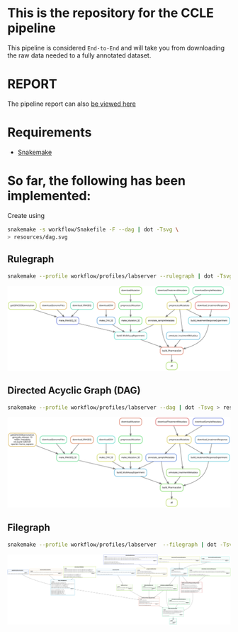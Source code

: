 # This is the repository for the CCLE pipeline

This pipeline is considered `End-to-End` and will take you from downloading 
the raw data needed to a fully annotated dataset.

# REPORT
The pipeline report can also [be viewed here]([https://](https://storage.cloud.google.com/orcestradata/CCLE-Pharmacoset_Snakemake/report.html?authuser=1))

# Requirements
- [Snakemake](https://snakemake.readthedocs.io/en/stable/)




# So far, the following has been implemented:
Create using 
```bash
snakemake -s workflow/Snakefile -F --dag | dot -Tsvg \
> resources/dag.svg
```

## Rulegraph 
``` bash
snakemake --profile workflow/profiles/labserver --rulegraph | dot -Tsvg > resources/rulegraph.svg
```
![Rulegraph](./resources/rulegraph.svg)

## Directed Acyclic Graph (DAG)
```  bash
snakemake --profile workflow/profiles/labserver --dag | dot -Tsvg > resources/dag.svg
```

![DAG](./resources/dag.svg)

## Filegraph 
``` bash
snakemake --profile workflow/profiles/labserver  --filegraph | dot -Tsvg > resources/filegraph.svg
```

![filegraph](./resources/filegraph.svg)
